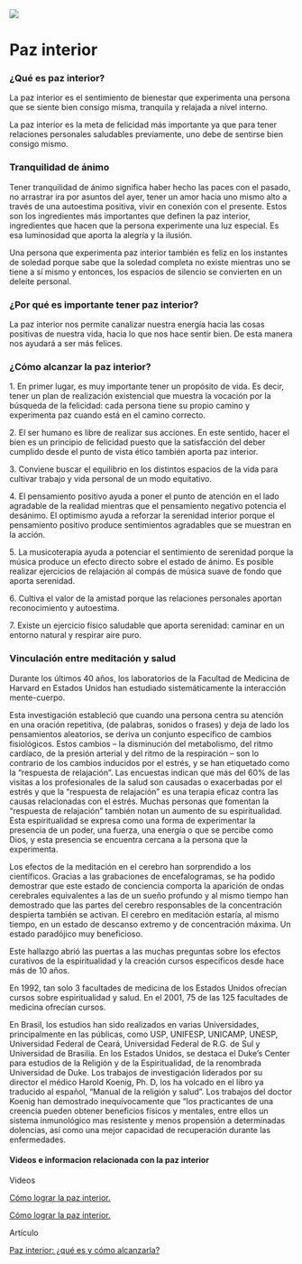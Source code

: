 <!DOCTYPE html>
<html>
<head>
<title>Paz interior</title>
</head>
<body>

<img src="paz mental.jpg"/>

<h1>Paz interior</h1>
  
<h3>¿Qué es paz interior?</h3>

<p>La paz interior es el sentimiento de bienestar que experimenta una persona que se siente bien consigo misma, tranquila y relajada a nivel interno.</p>

<p>La paz interior es la meta de felicidad más importante ya que para tener relaciones personales saludables previamente, uno debe de sentirse bien consigo mismo.</p>

<h3>Tranquilidad de ánimo</h3>

Tener tranquilidad de ánimo significa haber hecho las paces con el pasado, no arrastrar ira por asuntos del ayer, tener un amor hacia uno mismo alto a través de una autoestima positiva, vivir en conexión con el presente. Estos son los ingredientes más importantes que definen la paz interior, ingredientes que hacen que la persona experimente una luz especial. Es esa luminosidad que aporta la alegría y la ilusión.

<p>Una persona que experimenta paz interior también es feliz en los instantes de soledad porque sabe que la soledad completa no existe mientras uno se tiene a sí mismo y entonces, los espacios de silencio se convierten en un deleite personal.</p>
  
<h3>¿Por qué es importante tener paz interior?</h3>
  
<p>La paz interior nos permite canalizar nuestra energía hacia las cosas positivas de nuestra vida, hacia lo que nos hace sentir bien. De esta manera nos ayudará a ser más felices.</p>

<h3>¿Cómo alcanzar la paz interior?</h3>

<p>1. En primer lugar, es muy importante tener un propósito de vida. Es decir, tener un plan de realización existencial que muestra la vocación por la búsqueda de la felicidad: cada persona tiene su propio camino y experimenta paz cuando está en el camino correcto.</p>

<p>2. El ser humano es libre de realizar sus acciones. En este sentido, hacer el bien es un principio de felicidad puesto que la satisfacción del deber cumplido desde el punto de vista ético también aporta paz interior.<p>

<p>3. Conviene buscar el equilibrio en los distintos espacios de la vida para cultivar trabajo y vida personal de un modo equitativo.</p>

<p>4. El pensamiento positivo ayuda a poner el punto de atención en el lado agradable de la realidad mientras que el pensamiento negativo potencia el desánimo. El optimismo ayuda a reforzar la serenidad interior porque el pensamiento positivo produce sentimientos agradables que se muestran en la acción.</p>

<p>5. La musicoterapia ayuda a potenciar el sentimiento de serenidad porque la música produce un efecto directo sobre el estado de ánimo. Es posible realizar ejercicios de relajación al compás de música suave de fondo que aporta serenidad.</p>

<p>6. Cultiva el valor de la amistad porque las relaciones personales aportan reconocimiento y autoestima.</p>

<p>7. Existe un ejercicio físico saludable que aporta serenidad: caminar en un entorno natural y respirar aire puro.</p>

<h3>Vinculación entre meditación y salud</h3>

<p>Durante los últimos 40 años, los laboratorios de la Facultad de Medicina de Harvard en Estados Unidos han estudiado sistemáticamente la interacción mente-cuerpo.</p>

<p>Esta investigación estableció que cuando una persona centra su atención en una oración repetitiva, (de palabras, sonidos o frases) y deja de lado los pensamientos aleatorios, se deriva un conjunto específico de cambios fisiológicos. Estos cambios – la disminución del metabolismo, del ritmo cardíaco, de la presión arterial y del ritmo de la respiración – son lo contrario de los cambios inducidos por el estrés, y se han etiquetado como la “respuesta de relajación”. Las encuestas indican que más del 60% de las visitas a los profesionales de la salud son causadas o exacerbadas por el estrés y que la “respuesta de relajación” es una terapia eficaz contra las causas relacionadas con el estrés. Muchas personas que fomentan la “respuesta de relajación” también notan un aumento de su espiritualidad. Esta espiritualidad se expresa como una forma de experimentar la presencia de un poder, una fuerza, una energía o que se percibe como Dios, y esta presencia se encuentra cercana a la persona que la experimenta.</p>

<p>Los efectos de la meditación en el cerebro han sorprendido a los científicos. Gracias a las grabaciones de encefalogramas, se ha podido demostrar que este estado de conciencia comporta la aparición de ondas cerebrales equivalentes a las de un sueño profundo y al mismo tiempo han demostrado que las partes del cerebro responsables de la concentración despierta también se activan. El cerebro en meditación estaría, al mismo tiempo, en un estado de descanso extremo y de concentración máxima. Un estado paradójico muy beneficioso.</p>
  
<p>Este hallazgo abrió las puertas a las muchas preguntas sobre los efectos curativos de la espiritualidad y la creación cursos específicos desde hace más de 10 años.</p>

<p>En 1992, tan solo 3 facultades de medicina de los Estados Unidos ofrecían cursos sobre espiritualidad y salud. En el 2001, 75 de las 125 facultades de medicina ofrecían cursos.</p>

<p>En Brasil, los estudios han sido realizados en varias Universidades, principalmente en las públicas, como USP, UNIFESP, UNICAMP, UNESP, Universidad Federal de Ceará, Universidad Federal de R.G. de Sul y Universidad de Brasilia. En los Estados Unidos, se destaca el Duke’s Center para estudios de la Religión y de la Espiritualidad, de la renombrada Universidad de Duke. Los trabajos de investigación liderados por su director el médico Harold Koenig, Ph. D, los ha volcado en el libro ya traducido al español, “Manual de la religión y salud”. Los trabajos del doctor Koenig han demostrado inequívocamente que “los practicantes de una creencia pueden obtener beneficios físicos y mentales, entre ellos un sistema inmunológico mas resistente y menos propensión a determinadas dolencias, así como una mejor capacidad de recuperación durante las enfermedades.</p>

<h4>Videos e informacion relacionada con la paz interior</h4>

<p>Videos</p>

<a href="https://www.youtube.com/watch?v=AXYW_sJU0cM">Cómo lograr la paz interior.</a>

<p><a href="https://www.youtube.com/watch?v=8Cq5Hr2PsxA&t=54s">Cómo lograr la paz interior.</a></p>

<p>Artículo</p>

<a href="https://blog.cerdanyaecoresort.com/paz-interior-que-es-y-como-alcanzarla/">Paz interior: ¿qué es y cómo alcanzarla?</a>

</body>
</html>
